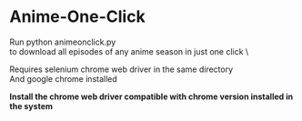 # Anime-One-Click

Run python animeonclick.py \
to download all episodes of any anime season in just one click \

Requires selenium chrome web driver in the same directory \
And google chrome installed

**Install the chrome web driver compatible with chrome version installed in the system**

